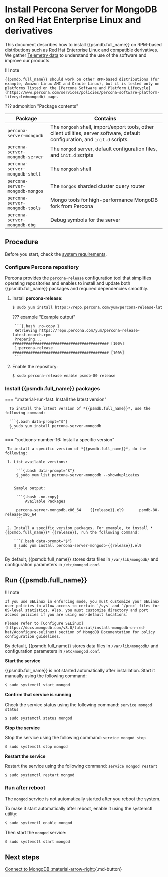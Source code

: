 # Install Percona Server for MongoDB on Red Hat Enterprise Linux and derivatives

This document describes how to install {{psmdb.full_name}} on RPM-based distributions such as Red Hat Enterprise Linux and compatible derivatives. We gather [Telemetry data](../telemetry.md) to understand the use of the software and improve our products.

!!! note

    {{psmdb.full_name}} should work on other RPM-based distributions (for example, Amazon Linux AMI and Oracle Linux), but it is tested only on platforms listed on the [Percona Software and Platform Lifecycle](https://www.percona.com/services/policies/percona-software-platform-lifecycle#mongodb) page. 

??? admonition "Package contents"

   | Package                 | Contains                                 |
   | ----------------------- | -----------------------------------------|
   | `percona-server-mongodb`| The `mongosh` shell, import/export tools, other client utilities, server software, default configuration, and `init.d` scripts. |
   | `percona-server-mongodb-server`| The `mongod` server, default configuration files, and `init.d` scripts|
   | `percona-server-mongodb-shell` | The `mongosh` shell |
   | `percona-server-mongodb-mongos`| The `mongos` sharded cluster query router |
   | `percona-server-mongodb-tools` | Mongo tools for high-performance MongoDB fork from Percona|
   | `percona-server-mongodb-dbg`   | Debug symbols for the server  |

## Procedure

Before you start, check the [system requirements](../system-requirements.md).

### Configure Percona repository

Percona provides the [`percona-release`](https://docs.percona.com/percona-software-repositories/index.html) configuration tool that simplifies operating repositories and enables to install and update both {{psmdb.full_name}} packages and required dependencies smoothly.    

1. Install **percona-release**:     

    ```{.bash data-prompt="$"}
    $ sudo yum install https://repo.percona.com/yum/percona-release-latest.noarch.rpm
    ```
         
    ??? example "Example output"

        ```{.bash .no-copy }
        Retrieving https://repo.percona.com/yum/percona-release-latest.noarch.rpm
        Preparing...                ########################################### [100%]
        1:percona-release        ########################################### [100%]
        ```     

2. Enable the repository: 
        
    ```{.bash data-prompt="$"}
    $ sudo percona-release enable psmdb-80 release
    ```

### Install {{psmdb.full_name}} packages

=== ":material-run-fast: Install the latest version"

      To install the latest version of *{{psmdb.full_name}}*, use the following command:

      ```{.bash data-prompt="$"}
      $ sudo yum install percona-server-mongodb
      ```

=== ":octicons-number-16: Install a specific version"

     To install a specific version of *{{psmdb.full_name}}*, do the following:

     1. List available versions:

         ```{.bash data-prompt="$"}
         $ sudo yum list percona-server-mongodb --showduplicates
         ```

        Sample output:

         ```{.bash .no-copy}
             Available Packages
         
         percona-server-mongodb.x86_64    {{release}}.el9       psmdb-80-release-x86_64
         ```

     2. Install a specific version packages. For example, to install *{{psmdb.full_name}}* {{release}}, run the following command:

        ```{.bash data-prompt="$"}
        $ sudo yum install percona-server-mongodb-{{release}}.el9
        ```

By default, {{psmdb.full_name}} stores data files in `/var/lib/mongodb/`
and configuration parameters in `/etc/mongod.conf`.

## Run {{psmdb.full_name}}

!!! note

    If you use SELinux in enforcing mode, you must customize your SELinux user policies to allow access to certain `/sys` and `/proc` files for OS-level statistics. Also, you must customize directory and port access policies if you are using non-default locations.

    Please refer to [Configure SELinux](https://docs.mongodb.com/v8.0/tutorial/install-mongodb-on-red-hat/#configure-selinux) section of MongoDB Documentation for policy configuration guidelines.

By default, {{psmdb.full_name}} stores data files in `/var/lib/mongodb/`
and configuration parameters in `/etc/mongod.conf`.

**Start the service**

{{psmdb.full_name}} is not started automatically after installation.
Start it manually using the following command:

```{.bash data-prompt="$"}
$ sudo systemctl start mongod
```

**Confirm that service is running**

Check the service status using the following command: `service mongod status`

```{.bash data-prompt="$"}
$ sudo systemctl status mongod
```

**Stop the service**

Stop the service using the following command: `service mongod stop`

```{.bash data-prompt="$"}
$ sudo systemctl stop mongod
```

**Restart the service**

Restart the service using the following command: `service mongod restart`

```{.bash data-prompt="$"}
$ sudo systemctl restart mongod
```

### Run after reboot

The `mongod` service is not automatically started
after you reboot the system.

To make it start automatically after reboot, enable it using the systemctl utility:

```{.bash data-prompt="$"}
$ sudo systemctl enable mongod
```

Then start the `mongod` service:

```{.bash data-prompt="$"}
$ sudo systemctl start mongod
```

## Next steps

[Connect to MongoDB :material-arrow-right:](../connect.md){.md-button}

